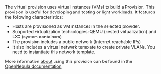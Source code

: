 The virtual provision uses virtual instances (VMs) to build a Provision. This provision is useful for developing and testing or light workloads. It features the following characteristics:

* Hosts are provisioned as VM instances in the selected provider.
* Supported virtualization technologies: QEMU (nested virtualization) and LXC (system containers)
* The provision includes a public network (Internet reachable IPs)
* It also includes a virtual network template to create private VLANs. You need to instantiate this network template.

More information [about](about) using this provision can be found in the [OpenNebula documentation](https://opennebula.io)
